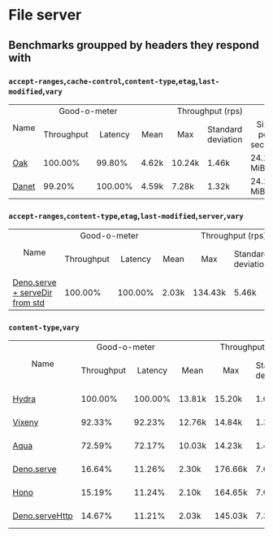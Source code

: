 # File server
## Benchmarks groupped by headers they respond with

### `accept-ranges`,`cache-control`,`content-type`,`etag`,`last-modified`,`vary`


<table>
<tr>
    <td align="center" rowspan="2">Name</td>
    <td align="center" colspan="2">Good-o-meter</td>
    <td align="center" colspan="4">Throughput (rps)</td>
    <td align="center" colspan="3">Latency (ms)</td>
</tr>
<tr>
    <!-- still Name -->
    <td align="center">Throughput</td>
    <td align="center">Latency</td>
    <td align="center">Mean</td>
    <td align="center">Max</td>
    <td align="center">Standard deviation</td>
    <td align="center">Size per second</td>
    <td align="center">Avg</td>
    <td align="center">Min</td>
    <td align="center">Max</td>
</tr><tr>
    <td><a href="./oak.ts.md">Oak</a></td>
    <td>100.00%</td>
    <td>99.80%</td>
    <td>4.62k</td>
    <td>10.24k</td>
    <td>1.46k</td>
    <td>24.22 MiB</td>
    <td>13.95</td>
    <td>8.67</td>
    <td>18.19</td>
</tr>
<tr>
    <td><a href="./danet.ts.md">Danet</a></td>
    <td>99.20%</td>
    <td>100.00%</td>
    <td>4.59k</td>
    <td>7.28k</td>
    <td>1.32k</td>
    <td>24.24 MiB</td>
    <td>13.93</td>
    <td>8.35</td>
    <td>22.01</td>
</tr>
</table>

### `accept-ranges`,`content-type`,`etag`,`last-modified`,`server`,`vary`


<table>
<tr>
    <td align="center" rowspan="2">Name</td>
    <td align="center" colspan="2">Good-o-meter</td>
    <td align="center" colspan="4">Throughput (rps)</td>
    <td align="center" colspan="3">Latency (ms)</td>
</tr>
<tr>
    <!-- still Name -->
    <td align="center">Throughput</td>
    <td align="center">Latency</td>
    <td align="center">Mean</td>
    <td align="center">Max</td>
    <td align="center">Standard deviation</td>
    <td align="center">Size per second</td>
    <td align="center">Avg</td>
    <td align="center">Min</td>
    <td align="center">Max</td>
</tr><tr>
    <td><a href="./deno_serve_serveDir.ts.md">Deno.serve + serveDir from std</a></td>
    <td>100.00%</td>
    <td>100.00%</td>
    <td>2.03k</td>
    <td>134.43k</td>
    <td>5.46k</td>
    <td>8.21 MiB</td>
    <td>41.12</td>
    <td>5.99</td>
    <td>52.48</td>
</tr>
</table>

### `content-type`,`vary`


<table>
<tr>
    <td align="center" rowspan="2">Name</td>
    <td align="center" colspan="2">Good-o-meter</td>
    <td align="center" colspan="4">Throughput (rps)</td>
    <td align="center" colspan="3">Latency (ms)</td>
</tr>
<tr>
    <!-- still Name -->
    <td align="center">Throughput</td>
    <td align="center">Latency</td>
    <td align="center">Mean</td>
    <td align="center">Max</td>
    <td align="center">Standard deviation</td>
    <td align="center">Size per second</td>
    <td align="center">Avg</td>
    <td align="center">Min</td>
    <td align="center">Max</td>
</tr><tr>
    <td><a href="./hydra.ts.md">Hydra</a></td>
    <td>100.00%</td>
    <td>100.00%</td>
    <td>13.81k</td>
    <td>15.20k</td>
    <td>1.01k</td>
    <td>73.19 MiB</td>
    <td>4.61</td>
    <td>1.39</td>
    <td>7.39</td>
</tr>
<tr>
    <td><a href="./vixeny.ts.md">Vixeny</a></td>
    <td>92.33%</td>
    <td>92.23%</td>
    <td>12.76k</td>
    <td>14.84k</td>
    <td>1.37k</td>
    <td>67.54 MiB</td>
    <td>5.00</td>
    <td>1.70</td>
    <td>8.00</td>
</tr>
<tr>
    <td><a href="./aqua.ts.md">Aqua</a></td>
    <td>72.59%</td>
    <td>72.17%</td>
    <td>10.03k</td>
    <td>14.23k</td>
    <td>1.44k</td>
    <td>52.87 MiB</td>
    <td>6.39</td>
    <td>3.55</td>
    <td>10.88</td>
</tr>
<tr>
    <td><a href="./deno_serve.ts.md">Deno.serve</a></td>
    <td>16.64%</td>
    <td>11.26%</td>
    <td>2.30k</td>
    <td>176.66k</td>
    <td>7.68k</td>
    <td>8.25 MiB</td>
    <td>40.95</td>
    <td>8.19</td>
    <td>44.00</td>
</tr>
<tr>
    <td><a href="./hono.ts.md">Hono</a></td>
    <td>15.19%</td>
    <td>11.24%</td>
    <td>2.10k</td>
    <td>164.65k</td>
    <td>7.09k</td>
    <td>8.23 MiB</td>
    <td>41.01</td>
    <td>6.71</td>
    <td>45.97</td>
</tr>
<tr>
    <td><a href="./deno_serve_http.ts.md">Deno.serveHttp</a></td>
    <td>14.67%</td>
    <td>11.21%</td>
    <td>2.03k</td>
    <td>145.03k</td>
    <td>7.36k</td>
    <td>5.15 MiB</td>
    <td>41.13</td>
    <td>9.89</td>
    <td>48.22</td>
</tr>
</table>